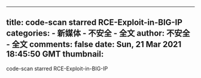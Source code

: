
---
title: code-scan starred RCE-Exploit-in-BIG-IP
categories: 
    - 新媒体
    - 不安全 - 全文
author: 不安全 - 全文
comments: false
date: Sun, 21 Mar 2021 18:45:50 GMT
thumbnail: 
---

<div>   
code-scan starred RCE-Exploit-in-BIG-IP  
</div>
            